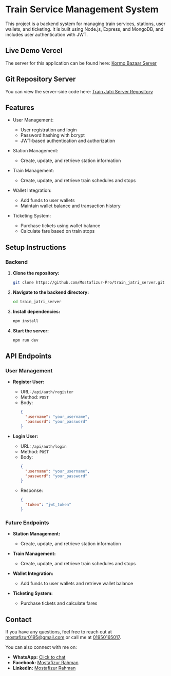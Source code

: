 # Train Service Management System

This project is a backend system for managing train services, stations, user wallets, and ticketing. It is built using Node.js, Express, and MongoDB, and includes user authentication with JWT.


## Live Demo Vercel

The server for this application can be found here: [Kormo Bazaar Server](https://kormo-bazar-server1.vercel.app/)


## Git Repository Server

You can view the server-side code here: [Train Jatri Server Repository](https://github.com/Mostafizur-Pro/train_jatri_server.git)

## Features

- User Management:
  - User registration and login
  - Password hashing with bcrypt
  - JWT-based authentication and authorization

- Station Management:
  - Create, update, and retrieve station information

- Train Management:
  - Create, update, and retrieve train schedules and stops

- Wallet Integration:
  - Add funds to user wallets
  - Maintain wallet balance and transaction history

- Ticketing System:
  - Purchase tickets using wallet balance
  - Calculate fare based on train stops


## Setup Instructions


### Backend

1. **Clone the repository:**

   ```bash
   git clone https://github.com/Mostafizur-Pro/train_jatri_server.git
   ```

2. **Navigate to the backend directory:**

   ```bash
   cd train_jatri_server
   ```

3. **Install dependencies:**

   ```bash
   npm install
   ```

4. **Start the server:**

   ```bash
   npm run dev
   ```
## API Endpoints

### User Management

- **Register User:**
  - URL: `/api/auth/register`
  - Method: `POST`
  - Body: 
    ```json
    {
      "username": "your_username",
      "password": "your_password"
    }
    ```

- **Login User:**
  - URL: `/api/auth/login`
  - Method: `POST`
  - Body: 
    ```json
    {
      "username": "your_username",
      "password": "your_password"
    }
    ```
  - Response:
    ```json
    {
      "token": "jwt_token"
    }
    ```

### Future Endpoints

- **Station Management:**
  - Create, update, and retrieve station information

- **Train Management:**
  - Create, update, and retrieve train schedules and stops

- **Wallet Integration:**
  - Add funds to user wallets and retrieve wallet balance

- **Ticketing System:**
  - Purchase tickets and calculate fares
  
## Contact

If you have any questions, feel free to reach out at [mostafizur0195@gmail.com](mailto:mostafizur0195@gmail.com) or call me at [01950165017](tel:01950165017).

You can also connect with me on:

- **WhatsApp:** [Click to chat](https://wa.me/01950165017)
- **Facebook:** [Mostafizur Rahman](https://www.facebook.com/mostafizur.proo/)
- **LinkedIn:** [Mostafizur Rahman](https://www.linkedin.com/in/mostafizur-pro/)
